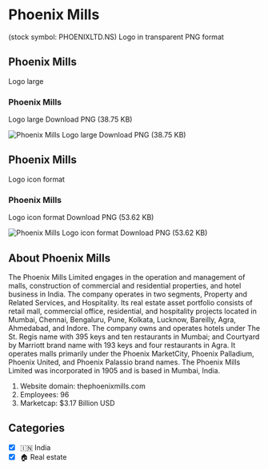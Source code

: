 # Phoenix Mills
 (stock symbol: PHOENIXLTD.NS) Logo in transparent PNG format

## Phoenix Mills
 Logo large

### Phoenix Mills
 Logo large Download PNG (38.75 KB)

![Phoenix Mills
 Logo large Download PNG (38.75 KB)](/img/orig/PHOENIXLTD.NS_BIG-f5206478.png)

## Phoenix Mills
 Logo icon format

### Phoenix Mills
 Logo icon format Download PNG (53.62 KB)

![Phoenix Mills
 Logo icon format Download PNG (53.62 KB)](/img/orig/PHOENIXLTD.NS-da90a241.png)

## About Phoenix Mills


The Phoenix Mills Limited engages in the operation and management of malls, construction of commercial and residential properties, and hotel business in India. The company operates in two segments, Property and Related Services, and Hospitality. Its real estate asset portfolio consists of retail mall, commercial office, residential, and hospitality projects located in Mumbai, Chennai, Bengaluru, Pune, Kolkata, Lucknow, Bareilly, Agra, Ahmedabad, and Indore. The company owns and operates hotels under The St. Regis name with 395 keys and ten restaurants in Mumbai; and Courtyard by Marriott brand name with 193 keys and four restaurants in Agra. It operates malls primarily under the Phoenix MarketCity, Phoenix Palladium, Phoenix United, and Phoenix Palassio brand names. The Phoenix Mills Limited was incorporated in 1905 and is based in Mumbai, India.

1. Website domain: thephoenixmills.com
2. Employees: 96
3. Marketcap: $3.17 Billion USD


## Categories
- [x] 🇮🇳 India
- [x] 🏠 Real estate
